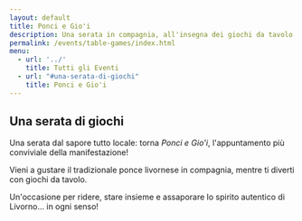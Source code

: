 ```yaml
---
layout: default
title: Ponci e Gio'i
description: Una serata in compagnia, all'insegna dei giochi da tavolo
permalink: /events/table-games/index.html
menu:
  - url: '../'
    title: Tutti gli Eventi
  - url: "#una-serata-di-giochi"
    title: Ponci e Gio'i
---
```


## Una serata di giochi

Una serata dal sapore tutto locale: torna *Ponci e Gio'i*,
l'appuntamento più conviviale della manifestazione!

Vieni a gustare il tradizionale ponce livornese in compagnia,
mentre ti diverti con giochi da tavolo.

Un'occasione per ridere, stare insieme e assaporare lo spirito autentico di Livorno... in ogni senso!